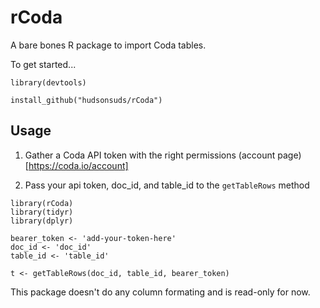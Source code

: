# rCoda

A bare bones R package to import Coda tables.

To get started...
```
library(devtools)

install_github("hudsonsuds/rCoda")

```

## Usage

1. Gather a Coda API token with the right permissions (account page)[https://coda.io/account]

2. Pass your api token, doc_id, and table_id to the `getTableRows` method
```
library(rCoda)
library(tidyr)
library(dplyr)

bearer_token <- 'add-your-token-here'
doc_id <- 'doc_id'
table_id <- 'table_id'

t <- getTableRows(doc_id, table_id, bearer_token)
```

This package doesn't do any column formating and is read-only for now.
